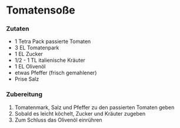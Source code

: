 # Tomatensoße

### Zutaten

- 1 Tetra Pack passierte Tomaten
- 3 EL Tomatenpark
- 1 EL Zucker
- 1/2 - 1 TL italienische Kräuter
- 1 EL Olivenöl
- etwas Pfeffer (frisch gemahlener)
- Prise Salz

### Zubereitung

1. Tomatenmark, Salz und Pfeffer zu den passierten Tomaten geben
2. Sobald es leicht köchelt, Zucker und Kräuter zugeben
3. Zum Schluss das Olivenöl einrühren
